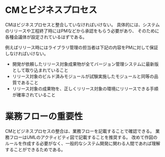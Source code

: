 # CMとビジネスプロセス

CMはビジネスプロセスと整合していなければいけない。
具体的には、システムのリリースや工程終了時にはPMなどから承認をもらう必要があり、
そのために各種会議体が設定されているはずである。

例えばリリース時にはライブラリ管理の担当者は下記の内容をPMに対して保証しなければいけない。

- 開発が依頼したリリース対象成果物が全てバージョン管理システムに最新版として取り込まれていること
- リリース対象のビルド済みモジュールが試験実施したモジュールと同等の品質であること
- リリース対象の成果物を、正しくリリース対象の環境にリリースできる手順が確率されていること

# 業務フローの重要性

CMとビジネスプロセスの整合は、業務フローを記載することで確認できる。
業務フローはUMLのアクティビティ図で記載することを推奨する。
改めて作図のルールを作成する必要がなく、一般的なシステム開発に関わる人間であれば理解することができるためである。